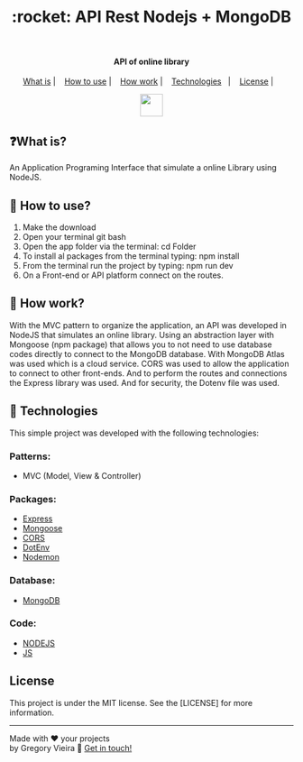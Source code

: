 
<h1 align="center">
  <br>
   :rocket: API Rest Nodejs + MongoDB
  <br>  <br>
  </h1>

<p align="center">
 
</p>

<h4 align="center">
API of online library 
</h4>

<p align="center">
  <a href="#question">What is</a> |&nbsp;&nbsp;&nbsp;
  <a href="#how">How to use</a> |&nbsp;&nbsp;&nbsp;
  <a href="#work">How work</a> |&nbsp;&nbsp;&nbsp;
  <a href="#tech">Technologies</a>&nbsp;&nbsp;&nbsp;|&nbsp;&nbsp;&nbsp;
  <a href="#lice">License</a> |&nbsp;&nbsp;&nbsp;
</p>
<p align="center">
<a href="https://ibb.co/tKHZRtq"><img src="https://media.giphy.com/media/vFKqnCdLPNOKc/giphy.gif" width="40" height="40" /></a></p>

## <a name="question">❓What is? <a/>
  
An Application Programing Interface that simulate a online Library using NodeJS.

  
## <a name="how">:rocket: How to use? <a/>

1. Make the download
2. Open your terminal git bash
3. Open the app folder via the terminal: cd Folder
4. To install al packages from the terminal typing: npm install
4. From the terminal run the project by typing: npm run dev 
5. On a Front-end or API platform connect on the routes.


## <a name="work"> 🔨 How work?<a/>

With the MVC pattern to organize the application, an API was developed in NodeJS that simulates an online library. Using an abstraction layer with Mongoose (npm package) that allows you to not need to use database codes directly to connect to the MongoDB database. With MongoDB Atlas was used which is a cloud service. CORS was used to allow the application to connect to other front-ends. And to perform the routes and connections the Express library was used. And for security, the Dotenv file was used.

## <a name="tech">:rocket: Technologies</a>

This simple project was developed with the following technologies:

### Patterns:
- MVC (Model, View & Controller)

### Packages:
- [Express](https://expressjs.com/) 
- [Mongoose](https://mongoosejs.com/)
- [CORS](https://expressjs.com/en/resources/middleware/cors.html)
- [DotEnv](https://www.npmjs.com/package/dotenv)
- [Nodemon](https://nodemon.io/)

### Database:
- [MongoDB](https://www.mongodb.com/)

### Code:
- [NODEJS](https://nodejs.org/en/)
- [JS](https://developer.mozilla.org/pt-BR/docs/Web/JavaScript/)



## <a name="lice"> License</a>

This project is under the MIT license. See the [LICENSE] for more information.

---

Made with ♥ your projects<br>
by Gregory Vieira :wave: [Get in touch!](https://www.linkedin.com/in/gregory-vieira-090a72219/)
